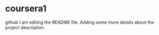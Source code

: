 # coursera1
github
I am editing the README file. Adding some more details about the project description.
